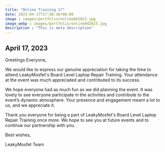 ```yaml
---
title: "Online Training 17"
date: 2023-04-17T17:38:36+08:00
image : images/portfolio/online042023.jpg
image_webp : images/portfolio/online042023.jpg
description : "This is meta description"
---
```


## April 17, 2023
Greetings Everyone,

We would like to express our genuine appreciation for taking the time to attend LeakyMosfet's Board Level Laptop Repair Training. Your attendance at the event was much appreciated and contributed to its success.

We hope everyone had as much fun as we did planning the event. It was lovely to see everyone participate in the activities and contribute to the event’s dynamic atmosphere. Your presence and engagement meant a lot to us, and we appreciate it.

Thank you everyone for being a part of LeakyMosfet's Board Level Laptop Repair Training once more. We hope to see you at future events and to continue our partnership with you.

Best wishes,

LeakyMosfet Team

